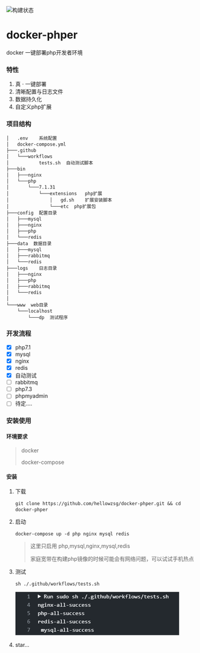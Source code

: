 ![构建状态](https://github.com/hellowzsg/docker-phper/workflows/build/badge.svg)
# docker-phper

docker 一键部署php开发者环境

### 特性

1. 真 · 一键部署
2. 清晰配置与日志文件
3. 数据持久化
4. 自定义php扩展

### 项目结构

```
│   .env    系统配置
│   docker-compose.yml
├───.github
│   └───workflows
│           tests.sh  自动测试脚本
├───bin
│   ├───nginx
│   └───php
│       └───7.1.31
│           └───extensions   php扩展
│               │   gd.sh    扩展安装脚本
│               └───etc  php扩展包
├───config  配置目录
│   ├───mysql
│   ├───nginx
│   ├───php
│   └───redis
├───data  数据目录
│   ├───mysql
│   ├───rabbitmq
│   └───redis
├───logs	日志目录
│   ├───nginx
│   ├───php
│   ├───rabbitmq
│   └───redis
│
└───www  web目录
    └───localhost
        └───dp	测试程序
```

### 开发流程

* [x] php7.1
* [x] mysql
* [x] nginx
* [x] redis
* [x] 自动测试
* [ ] rabbitmq
* [ ] php7.3
* [ ] phpmyadmin
* [ ] 待定....

### 安装使用

#### 环境要求

> docker
>
> docker-compose

#### 安装

1. 下载

   ```
   git clone https://github.com/hellowzsg/docker-phper.git && cd docker-phper
   ```

2. 启动

   ```
   docker-compose up -d php nginx mysql redis
   ```

   > 这里只启用 php,mysql,nginx,mysql,redis
   >
   > 家庭宽带在构建php镜像的时候可能会有网络问题，可以试试手机热点

3. 测试

   ```
   sh ./.github/workflows/tests.sh
   ```

   ![test-success](doc/test.png)

4. star...
